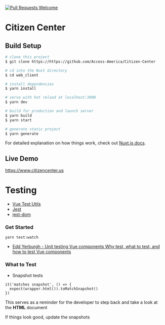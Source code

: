 [![Pull Requests Welcome](https://img.shields.io/badge/PRs-welcome-brightgreen.svg?style=flat)](http://makeapullrequest.com)

# Citizen Center

## Build Setup

```bash
# clone this project
$ git clone https://https://github.com/Access-America/Citizen-Center

# cd into the Nuxt directory
$ cd web_client

# install dependencies
$ yarn install

# serve with hot reload at localhost:3000
$ yarn dev

# build for production and launch server
$ yarn build
$ yarn start

# generate static project
$ yarn generate
```

For detailed explanation on how things work, check out [Nuxt.js docs](https://nuxtjs.org).

## Live Demo

https://www.citizencenter.us


# Testing

-   [Vue Test Utils](https://vue-test-utils.vuejs.org)
-   [Jest](https://jestjs.io)
-   [jest-dom](github.com/testing-library/jest-dom)

### Get Started

`yarn test:watch`

-   [Edd Yerburgh - Unit testing Vue components Why test, what to test, and how to test Vue components](https://www.youtube.com/watch?v=LxXsGNXsMo8&t=1092s)

### What to Test

-   Snapshot tests

```
it('matches snapshot', () => {
  expect(wrapper.html()).toMatchSnapshot()
})
```

This serves as a reminder for the developer to step back and take a look at the **HTML** document

If things look good, update the snapshots
